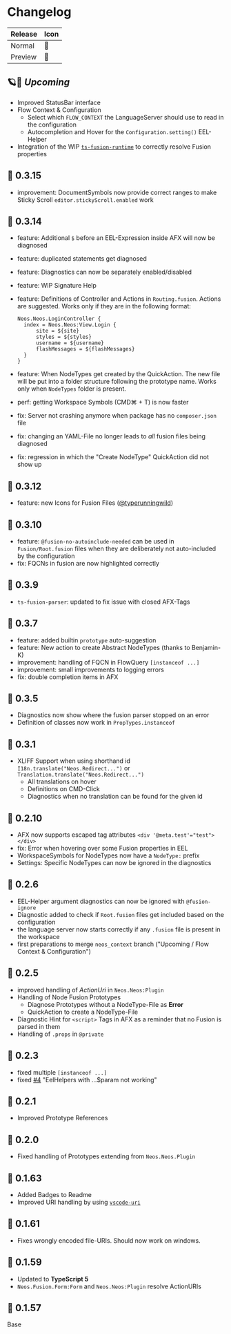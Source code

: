 # Changelog

| Release | Icon |
|---------|------|
| Normal  |  🚀  |
| Preview |  🧪  |

## 🪐🔭 *Upcoming*

- Improved StatusBar interface
- Flow Context & Configuration
  - Select which `FLOW_CONTEXT` the LanguageServer should use to read in the configuration  
  - Autocompletion and Hover for the `Configuration.setting()` EEL-Helper
- Integration of the WIP [`ts-fusion-runtime`](https://www.npmjs.com/package/ts-fusion-runtime) to correctly resolve Fusion properties

## 🚀 0.3.15

- improvement: DocumentSymbols now provide correct ranges to make Sticky Scroll `editor.stickyScroll.enabled` work

## 🚀 0.3.14

- feature: Additional `$` before an EEL-Expression inside AFX will now be diagnosed
- feature: duplicated statements get diagnosed
- feature: Diagnostics can now be separately enabled/disabled
- feature: WIP Signature Help
- feature: Definitions of Controller and Actions in `Routing.fusion`. Actions are suggested. Works only if they are in the following format:

    ```neosfusion
    Neos.Neos.LoginController {
      index = Neos.Neos:View.Login {
          site = ${site}
          styles = ${styles}
          username = ${username}
          flashMessages = ${flashMessages}
      }
    }
    ```

- feature: When NodeTypes get created by the QuickAction. The new file will be put into a folder structure following the prototype name. Works only when `NodeTypes` folder is present.
- perf: getting Workspace Symbols (CMD⌘ + T) is now faster
- fix: Server not crashing anymore when package has no `composer.json` file
- fix: changing an YAML-File no longer leads to *all* fusion files being diagnosed
- fix: regression in which the "Create NodeType" QuickAction did not show up

## 🚀 0.3.12

- feature: new Icons for Fusion Files ([@typerunningwild](https://www.instagram.com/typerunningwild))

## 🚀 0.3.10

- feature: `@fusion-no-autoinclude-needed` can be used in `Fusion/Root.fusion` files when they are deliberately not auto-included by the configuration
- fix: FQCNs in fusion are now highlighted correctly

## 🧪 0.3.9

- `ts-fusion-parser`: updated to fix issue with closed AFX-Tags

## 🧪 0.3.7

- feature: added builtin `prototype` auto-suggestion
- feature: New action to create Abstract NodeTypes (thanks to Benjamin-K)
- improvement: handling of FQCN in FlowQuery `[instanceof ...]`
- improvement: small improvements to logging errors
- fix: double completion items in AFX

## 🧪 0.3.5

- Diagnostics now show where the fusion parser stopped on an error
- Definition of classes now work in `PropTypes.instanceof`

## 🧪 0.3.1

- XLIFF Support when using shorthand id `I18n.translate("Neos.Redirect...")` or `Translation.translate("Neos.Redirect...")`
  - All translations on hover
  - Definitions on CMD-Click
  - Diagnostics when no translation can be found for the given id

## 🚀 0.2.10

- AFX now supports escaped tag attributes `<div '@meta.test'="test"></div>`
- fix: Error when hovering over some Fusion properties in EEL
- WorkspaceSymbols for NodeTypes now have a `NodeType:` prefix
- Settings: Specific NodeTypes can now be ignored in the diagnostics  

## 🚀 0.2.6

- EEL-Helper argument diagnostics can now be ignored with `@fusion-ignore`
- Diagnostic added to check if `Root.fusion` files get included based on the configuration
- the language server now starts correctly if any `.fusion` file is present in the workspace
- first preparations to merge `neos_context` branch ("Upcoming / Flow Context & Configuration")

## 🧪 0.2.5

- improved handling of *ActionUri* in `Neos.Neos:Plugin`
- Handling of Node Fusion Prototypes
  - Diagnose Prototypes without a NodeType-File as **Error**
  - QuickAction to create a NodeType-File
- Diagnostic Hint for `<script>` Tags in AFX as a reminder that no Fusion is parsed in them
- Handling of `.props` in `@private`

## 🧪 0.2.3

- fixed multiple `[instanceof ...]`
- fixed [#4](https://github.com/sjsone/vscode-neos-fusion-lsp/issues/4) "EelHelpers with ...$param not working"

## 🧪 0.2.1

- Improved Prototype References

## 🚀 0.2.0

- Fixed handling of Prototypes extending from `Neos.Neos.Plugin`

## 🧪 0.1.63

- Added Badges to Readme
- Improved URI handling by using [`vscode-uri`](https://www.npmjs.com/package/vscode-uri)

## 🧪 0.1.61

- Fixes wrongly encoded file-URIs. Should now work on windows.

## 🧪 0.1.59

- Updated to **TypeScript 5**
- `Neos.Fusion.Form:Form` and `Neos.Neos:Plugin` resolve ActionURIs

## 🧪 0.1.57

Base
